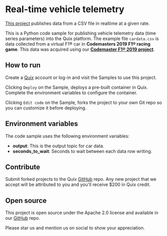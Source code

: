 # Real-time vehicle telemetry

[This project](https://github.com/quixio/quix-samples/tree/main/python/sources/Car-Data-Realtime) publishes data from a CSV file  in realtime at a given rate. 

This is a Python code sample for publishing vehicle telemetry data (time series parameters) into the Quix platform. The example file `cardata.csv` is data collected from a virtual F1&reg; car in **Codemasters 2019 F1&reg; racing game**. This data was acquired using our [**Codemaster F1&reg; 2019 project**](https://github.com/quixio/quix-samples/tree/main/csharp/advanced/Bridge.Codemasters). 

## How to run

Create a [Quix](https://portal.platform.quix.ai/self-sign-up?xlink=github) account or log-in and visit the Samples to use this project.

Clicking `Deploy` on the Sample, deploys a pre-built container in Quix. Complete the environment variables to configure the container.

Clicking `Edit code` on the Sample, forks the project to your own Git repo so you can customize it before deploying.

## Environment variables

The code sample uses the following environment variables:

- **output**: This is the output topic for car data.
- **seconds_to_wait**: Seconds to wait between each data row writing.

## Contribute

Submit forked projects to the Quix [GitHub](https://github.com/quixio/quix-samples) repo. Any new project that we accept will be attributed to you and you'll receive $200 in Quix credit.

## Open source

This project is open source under the Apache 2.0 license and available in our [GitHub](https://github.com/quixio/quix-samples) repo.

Please star us and mention us on social to show your appreciation.

